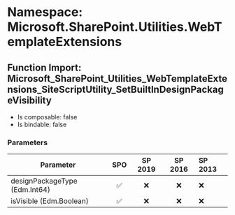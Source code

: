 # Namespace: Microsoft.SharePoint.Utilities.WebTemplateExtensions

## Function Import: Microsoft_SharePoint_Utilities_WebTemplateExtensions_SiteScriptUtility_SetBuiltInDesignPackageVisibility

- Is composable: false
- Is bindable: false

### Parameters

Parameter | SPO | SP 2019 | SP 2016 | SP 2013
----------|:---:|:-------:|:-------:|:-------
designPackageType (Edm.Int64) | ✅ | ❌ | ❌ | ❌
isVisible (Edm.Boolean) | ✅ | ❌ | ❌ | ❌
